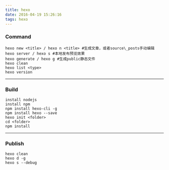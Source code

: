 ```yaml
---
title: hexo
date: 2016-04-19 15:26:16
tags: hexo
---
```


### **Command**
```
hexo new <title> / hexo n <title> #生成文章，或者source\_posts手动编辑
hexo server / hexo s #本地发布预览效果
hexo generate / hexo g #生成public静态文件
hexo clean
hexo list <type>
hexo version
```
* * *
### **Build**
```
install nodejs
install npm 
npm install hexo-cli -g
npm install hexo --save
hexo init <folder>
cd <folder>
npm install
```
* * * 
### **Publish**
```
hexo clean
hexo d -g
hexo s --debug
```
